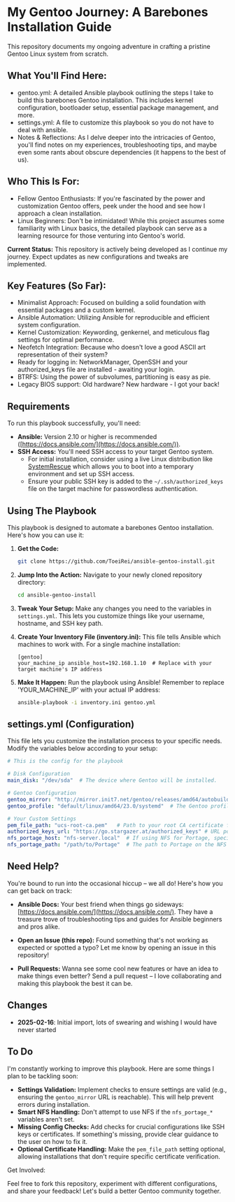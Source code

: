 # My Gentoo Journey: A Barebones Installation Guide 

This repository documents my ongoing adventure in crafting a pristine Gentoo Linux system from scratch.  

## What You'll Find Here:  

- gentoo.yml:   A detailed Ansible playbook outlining the steps I take to build this barebones Gentoo installation. This includes kernel configuration, bootloader setup, essential package management, and more.
- settings.yml: A file to customize this playbook so you do not have to deal with ansible.
- Notes & Reflections:  As I delve deeper into the intricacies of Gentoo, you'll find notes on my experiences, troubleshooting tips, and maybe even some rants about obscure dependencies (it happens to the best of us).

## Who This Is For:  

- Fellow Gentoo Enthusiasts:  If you're fascinated by the power and customization Gentoo offers, peek under the hood and see how I approach a clean installation.
- Linux Beginners:  Don't be intimidated! While this project assumes some familiarity with Linux basics, the detailed playbook can serve as a learning resource for those venturing into Gentoo's world.

**Current Status:**  This repository is actively being developed as I continue my journey. Expect updates as new configurations and tweaks are implemented.  

## Key Features (So Far):  
- Minimalist Approach:  Focused on building a solid foundation with essential packages and a custom kernel.
- Ansible Automation:  Utilizing Ansible for reproducible and efficient system configuration.
- Kernel Customization:   Keywording, genkernel, and meticulous flag settings for optimal performance.
- Neofetch Integration:  Because who doesn't love a good ASCII art representation of their system?
- Ready for logging in: NetworkManager, OpenSSH and your authorized_keys file are installed - awaiting your login.
- BTRFS: Using the power of subvolumes, partitioning is easy as pie.
- Legacy BIOS support: Old hardware? New hardware - I got your back!

## Requirements

To run this playbook successfully, you'll need:


* **Ansible:** Version 2.10 or higher is recommended ([https://docs.ansible.com/](https://docs.ansible.com/)).
* **SSH Access:** You'll need SSH access to your target Gentoo system.  
    - For initial installation, consider using a live Linux distribution like [SystemRescue](https://www.system-rescue.org/) which allows you to boot into a temporary environment and set up SSH access. 
    - Ensure your public SSH key is added to the `~/.ssh/authorized_keys` file on the target machine for passwordless authentication.

## Using The Playbook

This playbook is designed to automate a barebones Gentoo installation. Here's how you can use it:


1. **Get the Code:**
   ```bash
   git clone https://github.com/ToeiRei/ansible-gentoo-install.git
   ```

2. **Jump Into the Action:**  Navigate to your newly cloned repository directory: 
   ```bash
   cd ansible-gentoo-install
   ```


3. **Tweak Your Setup:** Make any changes you need to the variables in `settings.yml`. This lets you customize things like your username, hostname, and SSH key path.

4.  **Create Your Inventory File (inventory.ini):** 
   This file tells Ansible which machines to work with. For a single machine installation:

    ```
    [gentoo]
    your_machine_ip ansible_host=192.168.1.10  # Replace with your target machine's IP address

    ```

5. **Make It Happen:** Run the playbook using Ansible! Remember to replace 'YOUR_MACHINE_IP' with your actual IP address:
   ```bash
   ansible-playbook -i inventory.ini gentoo.yml
   ```


## settings.yml (Configuration)

This file lets you customize the installation process to your specific needs. Modify the variables below according to your setup:

```yaml
# This is the config for the playbook

# Disk Configuration 
main_disk: "/dev/sda"  # The device where Gentoo will be installed.

# Gentoo Configuration
gentoo_mirror: "http://mirror.init7.net/gentoo/releases/amd64/autobuilds/current-stage3-amd64-systemd" # Gentoo Stage 3 mirror URL
gentoo_profile: "default/linux/amd64/23.0/systemd"  # The Gentoo profile to use

# Your Custom Settings
pem_file_path: "ucs-root-ca.pem"   # Path to your root CA certificate file (e.g., for SSL verification) 
authorized_keys_url: "https://go.stargazer.at/authorized_keys" # URL pointing to a file containing your public SSH keys
nfs_portage_host: "nfs-server.local"  # If using NFS for Portage, specify the host name or IP address. (Example)
nfs_portage_path: "/path/to/Portage"  # The path to Portage on the NFS server
```


## Need Help?

You're bound to run into the occasional hiccup – we all do!  Here's how you can get back on track:

* **Ansible Docs:** Your best friend when things go sideways:  [https://docs.ansible.com/](https://docs.ansible.com/). They have a treasure trove of troubleshooting tips and guides for Ansible beginners and pros alike.


* **Open an Issue (this repo):** Found something that's not working as expected or spotted a typo? Let me know by opening an issue in this repository!  
* **Pull Requests:** Wanna see some cool new features or have an idea to make things even better?  Send a pull request – I love collaborating and making this playbook the best it can be.

## Changes
- **2025-02-16**:  Initial import, lots of swearing and wishing I would have never started

##  To Do 

I'm constantly working to improve this playbook. Here are some things I plan to be tackling soon:

* **Settings Validation:** Implement checks to ensure settings are valid (e.g., ensuring the `gentoo_mirror` URL is reachable). This will help prevent errors during installation.
* **Smart NFS Handling:**  Don't attempt to use NFS if the `nfs_portage_*` variables aren't set. 
* **Missing Config Checks:** Add checks for crucial configurations like SSH keys or certificates. If something's missing, provide clear guidance to the user on how to fix it.
* **Optional Certificate Handling:**  Make the `pem_file_path` setting optional, allowing installations that don't require specific certificate verification.


Get Involved:   

Feel free to fork this repository, experiment with different configurations, and share your feedback! Let's build a better Gentoo community together. 

